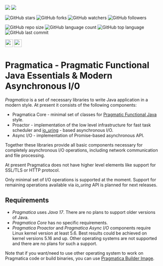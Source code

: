 [![](https://jitpack.io/v/siy/pragmatica.svg)](https://jitpack.io/#siy/pragmatica)
[![](https://jitci.com/gh/siy/pragmatica/svg)](https://jitci.com/gh/siy/pragmatica)

![GitHub stars](https://img.shields.io/github/stars/siy/pragmatica?style=social)
![GitHub forks](https://img.shields.io/github/forks/siy/pragmatica?style=social)
![GitHub watchers](https://img.shields.io/github/watchers/siy/pragmatica?style=social)
![GitHub followers](https://img.shields.io/github/followers/siy?style=social)

![GitHub repo size](https://img.shields.io/github/repo-size/siy/pragmatica?style=plastic)
![GitHub language count](https://img.shields.io/github/languages/count/siy/pragmatica?style=plastic)
![GitHub top language](https://img.shields.io/github/languages/top/siy/pragmatica?style=plastic)
![GitHub last commit](https://img.shields.io/github/last-commit/siy/pragmatica?color=red&style=plastic)

<a href="https://sergiy-yevtushenko.medium.com/"><img src="https://img.shields.io/badge/medium-%2312100E.svg?&style=for-the-badge&logo=medium&logoColor=white" height=25></a>
<a href="https://dev.to/siy"><img src="https://img.shields.io/badge/DEV.TO-%230A0A0A.svg?&style=for-the-badge&logo=dev-dot-to&logoColor=white" height=25></a>

# Pragmatica -  Pragmatic Functional Java Essentials & Modern Asynchronous I/0

_Pragmatica_ is a set of necessary libraries to write Java application in a modern style.
At present it consists of the following components:
 - Pragmatica Core - minimal set of classes for [Pragmatic Functional Java](https://github.com/siy/pragmatica/wiki) style.
 - Proactor - implementation of the low level infrastructure for fast task scheduler and [io_uring](https://unixism.net/loti/index.html) - based asynchronous I/O.
 - Async I/O - implementation of Promise-based asynchronous API.

Together these libraries provide all basic components necessary for completely asynchronous I/O operations, including network communication and file processing. 

At present Pragmatica does not have higher level elements like support for SSL/TLS or HTTP protocol.

Only minimal set of I/O operations is supported at the moment. Support for remaining operations available via _io_uring_ API is planned for next releases. 

## Requirements

- _Pragmatica_ uses _Java 17_. There are no plans to support older versions of Java.
- _Pragmatica Core_ has no specific requirements. 
- _Pragmatica Proactor_ and _Pragmatica Async I/O_ components require Linux kernel version at least 5.6. Best results could be achieved on kernel versions 5.16 and up. Other operating systems are not supported and there are no plans for such a support.  

Note that if you want/need to use other operating system to work on Pragmatica code or build binaries, you can use [Pragmatica Builder Image](./docker/README.md).
